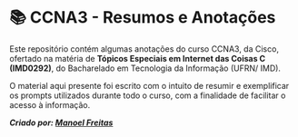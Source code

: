 # 📚 CCNA3 - Resumos e Anotações

Este repositório contém algumas anotações do curso CCNA3, da Cisco, ofertado na matéria de **Tópicos Especiais em Internet das Coisas C (IMD0292)**, do Bacharelado em Tecnologia da Informação (UFRN/ IMD).

O material aqui presente foi escrito com o intuito de resumir e exemplificar os prompts utilizados durante todo o curso, com a finalidade de facilitar o acesso à informação.

_**Criado por: [Manoel Freitas](https://github.com/JosManoel)**_

